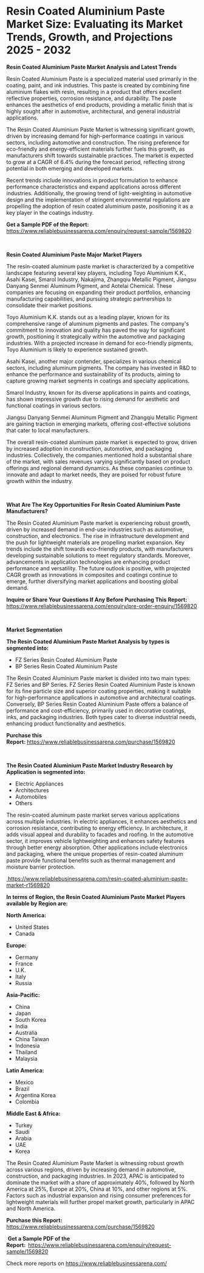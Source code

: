 <p><h1>Resin Coated Aluminium Paste Market Size: Evaluating its Market Trends, Growth, and Projections 2025 - 2032</h1></p><p><strong>Resin Coated Aluminium Paste Market Analysis and Latest Trends</strong></p>
<p><p>Resin Coated Aluminium Paste is a specialized material used primarily in the coating, paint, and ink industries. This paste is created by combining fine aluminium flakes with resin, resulting in a product that offers excellent reflective properties, corrosion resistance, and durability. The paste enhances the aesthetics of end products, providing a metallic finish that is highly sought after in automotive, architectural, and general industrial applications.</p><p>The Resin Coated Aluminium Paste Market is witnessing significant growth, driven by increasing demand for high-performance coatings in various sectors, including automotive and construction. The rising preference for eco-friendly and energy-efficient materials further fuels this growth, as manufacturers shift towards sustainable practices. The market is expected to grow at a CAGR of 6.4% during the forecast period, reflecting strong potential in both emerging and developed markets. </p><p>Recent trends include innovations in product formulation to enhance performance characteristics and expand applications across different industries. Additionally, the growing trend of light-weighting in automotive design and the implementation of stringent environmental regulations are propelling the adoption of resin coated aluminium paste, positioning it as a key player in the coatings industry.</p></p>
<p><strong>Get a Sample PDF of the Report:&nbsp;</strong> <a href="https://www.reliablebusinessarena.com/enquiry/request-sample/1569820?utm_campaign=2527&utm_medium=2&utm_source=Github&utm_content=ia&utm_term=25032025&utm_id=resin-coated-aluminium-paste">https://www.reliablebusinessarena.com/enquiry/request-sample/1569820</a></p>
<p>&nbsp;</p>
<p><strong>Resin Coated Aluminium Paste Major Market Players</strong></p>
<p><p>The resin-coated aluminum paste market is characterized by a competitive landscape featuring several key players, including Toyo Aluminium K.K., Asahi Kasei, Smarol Industry, Nakajima, Zhangqiu Metallic Pigment, Jiangsu Danyang Senmei Aluminum Pigment, and Aotelai Chemical. These companies are focusing on expanding their product portfolios, enhancing manufacturing capabilities, and pursuing strategic partnerships to consolidate their market positions.</p><p>Toyo Aluminium K.K. stands out as a leading player, known for its comprehensive range of aluminum pigments and pastes. The company's commitment to innovation and quality has paved the way for significant growth, positioning it strategically within the automotive and packaging industries. With a projected increase in demand for eco-friendly pigments, Toyo Aluminium is likely to experience sustained growth.</p><p>Asahi Kasei, another major contender, specializes in various chemical sectors, including aluminum pigments. The company has invested in R&D to enhance the performance and sustainability of its products, aiming to capture growing market segments in coatings and specialty applications.</p><p>Smarol Industry, known for its diverse applications in paints and coatings, has shown impressive growth due to rising demand for aesthetic and functional coatings in various sectors.</p><p>Jiangsu Danyang Senmei Aluminum Pigment and Zhangqiu Metallic Pigment are gaining traction in emerging markets, offering cost-effective solutions that cater to local manufacturers.</p><p>The overall resin-coated aluminum paste market is expected to grow, driven by increased adoption in construction, automotive, and packaging industries. Collectively, the companies mentioned hold a substantial share of the market, with sales revenues varying significantly based on product offerings and regional demand dynamics. As these companies continue to innovate and adapt to market needs, they are poised for robust future growth within the industry.</p></p>
<p>&nbsp;</p>
<p><strong>What Are The Key Opportunities For Resin Coated Aluminium Paste Manufacturers?</strong></p>
<p><p>The Resin Coated Aluminium Paste market is experiencing robust growth, driven by increased demand in end-use industries such as automotive, construction, and electronics. The rise in infrastructure development and the push for lightweight materials are propelling market expansion. Key trends include the shift towards eco-friendly products, with manufacturers developing sustainable solutions to meet regulatory standards. Moreover, advancements in application technologies are enhancing product performance and versatility. The future outlook is positive, with projected CAGR growth as innovations in composites and coatings continue to emerge, further diversifying market applications and boosting global demand.</p></p>
<p><strong>Inquire or Share Your Questions If Any Before Purchasing This Report:</strong> <a href="https://www.reliablebusinessarena.com/enquiry/pre-order-enquiry/1569820?utm_campaign=2527&utm_medium=2&utm_source=Github&utm_content=ia&utm_term=25032025&utm_id=resin-coated-aluminium-paste">https://www.reliablebusinessarena.com/enquiry/pre-order-enquiry/1569820</a></p>
<p>&nbsp;</p>
<p><strong>Market Segmentation</strong></p>
<p><strong>The Resin Coated Aluminium Paste Market Analysis by types is segmented into:</strong></p>
<p><ul><li>FZ Series Resin Coated Aluminium Paste</li><li>BP Series Resin Coated Aluminium Paste</li></ul></p>
<p><p>The Resin Coated Aluminium Paste market is divided into two main types: FZ Series and BP Series. FZ Series Resin Coated Aluminium Paste is known for its fine particle size and superior coating properties, making it suitable for high-performance applications in automotive and architectural coatings. Conversely, BP Series Resin Coated Aluminium Paste offers a balance of performance and cost-efficiency, primarily used in decorative coatings, inks, and packaging industries. Both types cater to diverse industrial needs, enhancing product functionality and aesthetics.</p></p>
<p><strong>Purchase this Report:&nbsp;</strong><a href="https://www.reliablebusinessarena.com/purchase/1569820?utm_campaign=2527&utm_medium=2&utm_source=Github&utm_content=ia&utm_term=25032025&utm_id=resin-coated-aluminium-paste">https://www.reliablebusinessarena.com/purchase/1569820</a></p>
<p>&nbsp;</p>
<p><strong>The Resin Coated Aluminium Paste Market Industry Research by Application is segmented into:</strong></p>
<p><ul><li>Electric Appliances</li><li>Architectures</li><li>Automobiles</li><li>Others</li></ul></p>
<p><p>The resin-coated aluminum paste market serves various applications across multiple industries. In electric appliances, it enhances aesthetics and corrosion resistance, contributing to energy efficiency. In architecture, it adds visual appeal and durability to facades and roofing. In the automotive sector, it improves vehicle lightweighting and enhances safety features through better energy absorption. Other applications include electronics and packaging, where the unique properties of resin-coated aluminum paste provide functional benefits such as thermal management and moisture barrier protection.</p></p>
<p><a href="https://www.reliablebusinessarena.com/resin-coated-aluminium-paste-market-r1569820?utm_campaign=2527&utm_medium=2&utm_source=Github&utm_content=ia&utm_term=25032025&utm_id=resin-coated-aluminium-paste">&nbsp;https://www.reliablebusinessarena.com/resin-coated-aluminium-paste-market-r1569820</a></p>
<p><strong>In terms of Region, the Resin Coated Aluminium Paste Market Players available by Region are:</strong></p>
<p>
    <p> <strong> North America: </strong>
        <ul>
            <li>United States</li>
            <li>Canada</li>
        </ul>
        </p> 
    <p> <strong> Europe: </strong>
        <ul>
            <li>Germany</li>
            <li>France</li>
            <li>U.K.</li>
            <li>Italy</li>
            <li>Russia</li>
        </ul>
        </p> 
    <p> <strong> Asia-Pacific: </strong>
        <ul>
            <li>China</li>
            <li>Japan</li>
            <li>South Korea</li>
            <li>India</li>
            <li>Australia</li>
            <li>China Taiwan</li>
            <li>Indonesia</li>
            <li>Thailand</li>
            <li>Malaysia</li>
        </ul>
        </p> 
    <p> <strong> Latin America: </strong>
        <ul>
            <li>Mexico</li>
            <li>Brazil</li>
            <li>Argentina Korea</li>
            <li>Colombia</li>
        </ul>
        </p> 
    <p> <strong> Middle East & Africa: </strong>
        <ul>
            <li>Turkey</li>
            <li>Saudi</li>
            <li>Arabia</li>
            <li>UAE</li>
            <li>Korea</li>
        </ul>
    </p>
    </p>
<p><p>The Resin Coated Aluminium Paste Market is witnessing robust growth across various regions, driven by increasing demand in automotive, construction, and packaging industries. In 2023, APAC is anticipated to dominate the market with a share of approximately 40%, followed by North America at 25%, Europe at 20%, China at 10%, and other regions at 5%. Factors such as industrial expansion and rising consumer preferences for lightweight materials will further propel market growth, particularly in APAC and North America.</p></p>
<p><strong>Purchase this Report: </strong><a href="https://www.reliablebusinessarena.com/purchase/1569820?utm_campaign=2527&utm_medium=2&utm_source=Github&utm_content=ia&utm_term=25032025&utm_id=resin-coated-aluminium-paste">https://www.reliablebusinessarena.com/purchase/1569820</a></p>
<p>&nbsp;<strong>Get a Sample PDF of the Report:&nbsp;&nbsp;</strong><a href="https://www.reliablebusinessarena.com/enquiry/request-sample/1569820?utm_campaign=2527&utm_medium=2&utm_source=Github&utm_content=ia&utm_term=25032025&utm_id=resin-coated-aluminium-paste">https://www.reliablebusinessarena.com/enquiry/request-sample/1569820</a></p>
<p><strong></strong></p>
<p>Check more reports on <a href="https://www.reliablebusinessarena.com/?utm_campaign=2527&utm_medium=2&utm_source=Github&utm_content=ia&utm_term=25032025&utm_id=resin-coated-aluminium-paste">https://www.reliablebusinessarena.com/</a></p>